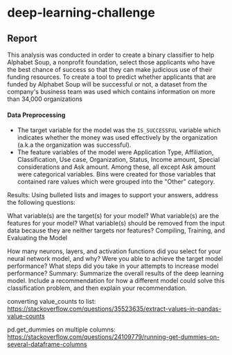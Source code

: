 # deep-learning-challenge

## Report
This analysis was conducted in order to create a binary classifier to help Alphabet Soup, a nonprofit foundation, select those applicants who have the best chance of success so that they can make judicious use of their funding resources. To create a tool to predict whether applicants that are funded by Alphabet Soup will be successful or not, a dataset from the company's business team was used which contains information on more than 34,000 organizations

#### Data Preprocessing
* The target variable for the model was the `IS_SUCCESSFUL` variable which indicates whether the money was used effectively by the organization (a.k.a the organization was successful). 
* The feature variables of the model were Application Type, Affiliation, Classification, Use case, Organization, Status, Income amount, Special considerations and Ask amount. Among these, all except Ask amount were categorical variables. Bins were created for those variables that contained rare values which were grouped into the "Other" category.

Results: Using bulleted lists and images to support your answers, address the following questions:



What variable(s) are the target(s) for your model?
What variable(s) are the features for your model?
What variable(s) should be removed from the input data because they are neither targets nor features?
Compiling, Training, and Evaluating the Model

How many neurons, layers, and activation functions did you select for your neural network model, and why?
Were you able to achieve the target model performance?
What steps did you take in your attempts to increase model performance?
Summary: Summarize the overall results of the deep learning model. Include a recommendation for how a different model could solve this classification problem, and then explain your recommendation.

converting value_counts to list:  https://stackoverflow.com/questions/35523635/extract-values-in-pandas-value-counts

pd.get_dummies on multiple columns: https://stackoverflow.com/questions/24109779/running-get-dummies-on-several-dataframe-columns
